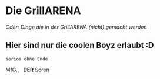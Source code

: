 # Die GrillARENA
*Oder: Dinge die in der GrillARENA (nicht) gemacht werden*


## Hier sind nur die coolen Boyz erlaubt :D
`seriös ohne Ende`


MfG.,
&nbsp;
**DER** Sören
